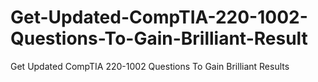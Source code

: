 # Get-Updated-CompTIA-220-1002-Questions-To-Gain-Brilliant-Result
Get Updated CompTIA 220-1002 Questions To Gain Brilliant Results
